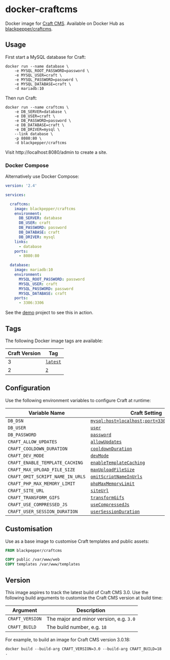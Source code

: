 # docker-craftcms

Docker image for [Craft CMS](https://craftcms.com/). Available on Docker Hub as [blackpepper/craftcms](https://hub.docker.com/r/blackpepper/craftcms/).

## Usage

First start a MySQL database for Craft:

```Shell
docker run --name database \
	-e MYSQL_ROOT_PASSWORD=password \
	-e MYSQL_USER=craft \
	-e MYSQL_PASSWORD=password \
	-e MYSQL_DATABASE=craft \
	-d mariadb:10
```

Then run Craft:

```Shell
docker run --name craftcms \
	-e DB_SERVER=database \
	-e DB_USER=craft \
	-e DB_PASSWORD=password \
	-e DB_DATABASE=craft \
	-e DB_DRIVER=mysql \
	--link database \
	-p 8080:80 \
	-d blackpepper/craftcms
```

Visit http://localhost:8080/admin to create a site.

### Docker Compose

Alternatively use Docker Compose:

```YAML
version: '2.4'

services:

  craftcms:
    image: blackpepper/craftcms
    environment:
      DB_SERVER: database
      DB_USER: craft
      DB_PASSWORD: password
      DB_DATABASE: craft
      DB_DRIVER: mysql
    links:
      - database
    ports:
      - 8080:80

  database:
    image: mariadb:10
    environment:
      MYSQL_ROOT_PASSWORD: password
      MYSQL_USER: craft
      MYSQL_PASSWORD: password
      MYSQL_DATABASE: craft
    ports:
      - 3306:3306
```

See the [demo](demo) project to see this in action.

## Tags

The following Docker image tags are available:

Craft Version | Tag
--------------|----
3 | [`latest`](https://github.com/BlackPepperSoftware/docker-craftcms/blob/master/Dockerfile)
2 | [`2`](https://github.com/BlackPepperSoftware/docker-craftcms/blob/2/Dockerfile)

## Configuration

Use the following environment variables to configure Craft at runtime:

Variable Name | Craft Setting
--------------|--------------
`DB_DSN` | [`mysql:host=localhost;port=3306;dbname=craft`](https://docs.craftcms.com/v3/config/db-settings.html#dsn)
`DB_USER` | [`user`](https://docs.craftcms.com/v3/config/db-settings.html#user)
`DB_PASSWORD` | [`password`](https://docs.craftcms.com/v3/config/db-settings.html#password)
`CRAFT_ALLOW_UPDATES` | [`allowUpdates`](https://docs.craftcms.com/v3/config/config-settings.html#allowupdates)
`CRAFT_COOLDOWN_DURATION` | [`cooldownDuration`](https://docs.craftcms.com/v3/config/config-settings.html#cooldownduration)
`CRAFT_DEV_MODE` | [`devMode`](https://docs.craftcms.com/v3/config/config-settings.html#devmode)
`CRAFT_ENABLE_TEMPLATE_CACHING` | [`enableTemplateCaching`](https://docs.craftcms.com/v3/config/config-settings.html#enabletemplatecaching)
`CRAFT_MAX_UPLOAD_FILE_SIZE` | [`maxUploadFileSize`](https://docs.craftcms.com/v3/config/config-settings.html#maxuploadfilesize)
`CRAFT_OMIT_SCRIPT_NAME_IN_URLS` | [`omitScriptNameInUrls`](https://docs.craftcms.com/v3/config/config-settings.html#omitscriptnameinurls)
`CRAFT_PHP_MAX_MEMORY_LIMIT` | [`phpMaxMemoryLimit`](https://docs.craftcms.com/v3/config/config-settings.html#phpmaxmemorylimit)
`CRAFT_SITE_URL` | [`siteUrl`](https://docs.craftcms.com/v3/config/config-settings.html#siteurl)
`CRAFT_TRANSFORM_GIFS` | [`transformGifs`](https://docs.craftcms.com/v3/config/config-settings.html#transformgifs)
`CRAFT_USE_COMPRESSED_JS` | [`useCompressedJs`](https://docs.craftcms.com/v3/config/config-settings.html#usecompressedjs)
`CRAFT_USER_SESSION_DURATION` | [`userSessionDuration`](https://docs.craftcms.com/v3/config/config-settings.html#usersessionduration)

## Customisation

Use as a base image to customise Craft templates and public assets:

```Dockerfile
FROM blackpepper/craftcms

COPY public /var/www/web
COPY templates /var/www/templates
```

## Version

This image aspires to track the latest build of Craft CMS 3.0. Use the following build arguments to customise the Craft CMS version at build time:

Argument        | Description
----------------|----------------------------------------
`CRAFT_VERSION` | The major and minor version, e.g. `3.0`
`CRAFT_BUILD`   | The build number, e.g. `18`

For example, to build an image for Craft CMS version 3.0.18:

```Shell
docker build --build-arg CRAFT_VERSION=3.0 --build-arg CRAFT_BUILD=18 .
```
